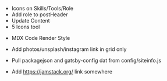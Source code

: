 <!--------------------P1--------------------->
- Icons on Skills/Tools/Role
- Add role to postHeader
- Update Content
- 5 Icons tool

<!--------------------P2--------------------->
- MDX Code Render Style

<!--------------------P3--------------------->

<!-- ---------- Photo-Grid ------------- -->
- Add photos/unsplash/instagram link in grid only

<!-- ---------- One source of truth ------------- -->
- Pull packagejson and gatsby-config dat from config/siteinfo.js

<!-- ---------- Other Ideas ------------- -->
- Add https://jamstack.org/ link somewhere